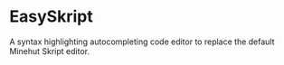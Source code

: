 # EasySkript
A syntax highlighting autocompleting code editor to replace the default Minehut Skript editor.
